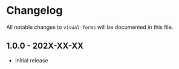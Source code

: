 # Changelog

All notable changes to `visual-forms` will be documented in this file.

## 1.0.0 - 202X-XX-XX

- initial release
